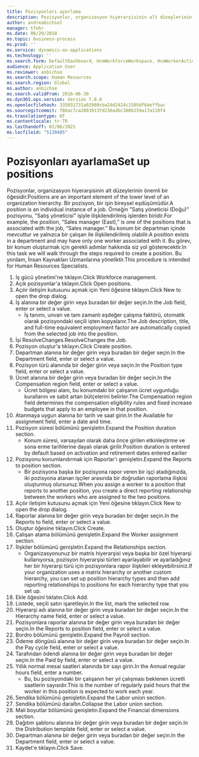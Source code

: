```yaml
---
title: Pozisyonları ayarlama
description: Pozisyonlar, organizasyon hiyerarşisinin alt düzeylerinin önemli bir öğesidir.
author: andreabichsel
manager: tfehr
ms.date: 08/29/2018
ms.topic: business-process
ms.prod: ''
ms.service: dynamics-ax-applications
ms.technology: ''
ms.search.form: DefaultDashboard, HcmWorkforceWorkspace, HcmWorkerActivityChart, HcmAllWorkersListPart, HcmPosition, HcmPositionNewPosition, HcmJobLookup, HcmPositionReportsToDialog, HcmPositionLookup, FinancialDimensionDefaultTemplatesLookup, DimensionLookup, HcmPersonnelManagementWorkspace
audience: Application User
ms.reviewer: anbichse
ms.search.scope: Human Resources
ms.search.region: Global
ms.author: anbichse
ms.search.validFrom: 2016-06-30
ms.dyn365.ops.version: Version 7.0.0
ms.openlocfilehash: 335031731a02980cba24d2424c1505df64effbac
ms.sourcegitcommit: f8bac7ca2803913fd236adbc3806259a17a110f4
ms.translationtype: HT
ms.contentlocale: tr-TR
ms.lasthandoff: 02/06/2021
ms.locfileid: "5130485"
---
```

# <a name="set-up-positions"></a><span data-ttu-id="ec8d0-103">Pozisyonları ayarlama</span><span class="sxs-lookup"><span data-stu-id="ec8d0-103">Set up positions</span></span>



<span data-ttu-id="ec8d0-104">Pozisyonlar, organizasyon hiyerarşisinin alt düzeylerinin önemli bir öğesidir.</span><span class="sxs-lookup"><span data-stu-id="ec8d0-104">Positions are an important element of the lower level of an organization hierarchy.</span></span> <span data-ttu-id="ec8d0-105">Bir pozisyon, bir işin bireysel eşdüşümüdür.</span><span class="sxs-lookup"><span data-stu-id="ec8d0-105">A position is an individual instance of a job.</span></span> <span data-ttu-id="ec8d0-106">Örneğin "Satış yöneticisi (Doğu)" pozisyonu, "Satış yöneticisi" işiyle ilişkilendirilmiş işlerden biridir.</span><span class="sxs-lookup"><span data-stu-id="ec8d0-106">For example, the position, “Sales manager (East),” is one of the positions that is associated with the job, “Sales manager.”</span></span> <span data-ttu-id="ec8d0-107">Bu konum bir departman içinde mevcuttur ve yalnızca bir çalışan ile ilişkilendirilmiş olabilir.</span><span class="sxs-lookup"><span data-stu-id="ec8d0-107">A position exists in a department and may have only one worker associated with it.</span></span> <span data-ttu-id="ec8d0-108">Bu görev, bir konum oluşturmak için gerekli adımlar hakkında siz yol gösterecektir.</span><span class="sxs-lookup"><span data-stu-id="ec8d0-108">In this task we will walk through the steps required to create a position.</span></span> <span data-ttu-id="ec8d0-109">Bu yordam, İnsan Kaynakları Uzmanlarına yöneliktir.</span><span class="sxs-lookup"><span data-stu-id="ec8d0-109">This procedure is intended for Human Resources Specialists.</span></span>

1. <span data-ttu-id="ec8d0-110">İş gücü yönetimi'ne tıklayın.</span><span class="sxs-lookup"><span data-stu-id="ec8d0-110">Click Workforce management.</span></span>
2. <span data-ttu-id="ec8d0-111">Açık pozisyonlar'a tıklayın.</span><span class="sxs-lookup"><span data-stu-id="ec8d0-111">Click Open positions.</span></span>
3. <span data-ttu-id="ec8d0-112">Açılır iletişim kutusunu açmak için Yeni öğesine tıklayın.</span><span class="sxs-lookup"><span data-stu-id="ec8d0-112">Click New to open the drop dialog.</span></span>
4. <span data-ttu-id="ec8d0-113">İş alanına bir değer girin veya buradan bir değer seçin.</span><span class="sxs-lookup"><span data-stu-id="ec8d0-113">In the Job field, enter or select a value.</span></span>
    * <span data-ttu-id="ec8d0-114">İş tanımı, unvan ve tam zamanlı eşdeğer çalışma faktörü, otomatik olarak pozisyondaki seçili işten kopyalanır.</span><span class="sxs-lookup"><span data-stu-id="ec8d0-114">The Job description, title, and full-time equivalent employment factor are automatically copied from the selected job into the position.</span></span>  
5. <span data-ttu-id="ec8d0-115">İşi ResolveChanges.</span><span class="sxs-lookup"><span data-stu-id="ec8d0-115">ResolveChanges the Job.</span></span>
6. <span data-ttu-id="ec8d0-116">Pozisyon oluştur'a tıklayın.</span><span class="sxs-lookup"><span data-stu-id="ec8d0-116">Click Create position.</span></span>
7. <span data-ttu-id="ec8d0-117">Departman alanına bir değer girin veya buradan bir değer seçin.</span><span class="sxs-lookup"><span data-stu-id="ec8d0-117">In the Department field, enter or select a value.</span></span>
8. <span data-ttu-id="ec8d0-118">Pozisyon türü alanında bir değer girin veya seçin.</span><span class="sxs-lookup"><span data-stu-id="ec8d0-118">In the Position type field, enter or select a value.</span></span>
9. <span data-ttu-id="ec8d0-119">Ücret alanına bir değer girin veya buradan bir değer seçin.</span><span class="sxs-lookup"><span data-stu-id="ec8d0-119">In the Compensation region field, enter or select a value.</span></span>
    * <span data-ttu-id="ec8d0-120">Ücret bölgesi alanı, bu konumdaki bir çalışanın ücret uygunluğu kurallarını ve sabit artan bütçelerini belirler.</span><span class="sxs-lookup"><span data-stu-id="ec8d0-120">The Compensation region field determines the compensation eligibility rules and fixed increase budgets that apply to an employee in that position.</span></span>  
10. <span data-ttu-id="ec8d0-121">Atanmaya uygun alanına bir tarih ve saat girin.</span><span class="sxs-lookup"><span data-stu-id="ec8d0-121">In the Available for assignment field, enter a date and time.</span></span>
11. <span data-ttu-id="ec8d0-122">Pozisyon süresi bölümünü genişletin.</span><span class="sxs-lookup"><span data-stu-id="ec8d0-122">Expand the Position duration section.</span></span>
    * <span data-ttu-id="ec8d0-123">Konum süresi, varsayılan olarak daha önce girilen etkinleştirme ve sona erme tarihlerine dayalı olarak girilir.</span><span class="sxs-lookup"><span data-stu-id="ec8d0-123">Position duration is entered by default based on activation and retirement dates entered earlier</span></span>  
12. <span data-ttu-id="ec8d0-124">Pozisyonu konumlandırmak için Raporlar'ı genişletin.</span><span class="sxs-lookup"><span data-stu-id="ec8d0-124">Expand the Reports to position section.</span></span>
    * <span data-ttu-id="ec8d0-125">Bir pozisyona başka bir pozisyona rapor veren bir işçi atadığınızda, iki pozisyona atanan işçiler arasında bir doğrudan raporlama ilişkisi oluşturmuş olursunuz.</span><span class="sxs-lookup"><span data-stu-id="ec8d0-125">When you assign a worker to a position that reports to another position, you create a direct reporting relationship between the workers who are assigned to the two positions.</span></span>  
13. <span data-ttu-id="ec8d0-126">Açılır iletişim kutusunu açmak için Yeni öğesine tıklayın.</span><span class="sxs-lookup"><span data-stu-id="ec8d0-126">Click New to open the drop dialog.</span></span>
14. <span data-ttu-id="ec8d0-127">Raporlar alanına bir değer girin veya buradan bir değer seçin.</span><span class="sxs-lookup"><span data-stu-id="ec8d0-127">In the Reports to field, enter or select a value.</span></span>
15. <span data-ttu-id="ec8d0-128">Oluştur öğesine tıklayın.</span><span class="sxs-lookup"><span data-stu-id="ec8d0-128">Click Create.</span></span>
16. <span data-ttu-id="ec8d0-129">Çalışan atama bölümünü genişletin.</span><span class="sxs-lookup"><span data-stu-id="ec8d0-129">Expand the Worker assignment section.</span></span>
17. <span data-ttu-id="ec8d0-130">İlişkiler bölümünü genişletin.</span><span class="sxs-lookup"><span data-stu-id="ec8d0-130">Expand the Relationships section.</span></span>
    * <span data-ttu-id="ec8d0-131">Organizasyonunuz bir matris hiyerarşisi veya başka bir özel hiyerarşi kullanıyorsa, pozisyon hiyerarşisi türleri ayarlayabilir ve ayarladığınız her bir hiyerarşi türü için pozisyonlara rapor ilişkileri ekleyebilirsiniz.</span><span class="sxs-lookup"><span data-stu-id="ec8d0-131">If your organization uses a matrix hierarchy or another custom hierarchy, you can set up position hierarchy types and then add reporting relationships to positions for each hierarchy type that you set up.</span></span>  
18. <span data-ttu-id="ec8d0-132">Ekle öğesini tıklatın.</span><span class="sxs-lookup"><span data-stu-id="ec8d0-132">Click Add.</span></span>
19. <span data-ttu-id="ec8d0-133">Listede, seçili satırı işaretleyin.</span><span class="sxs-lookup"><span data-stu-id="ec8d0-133">In the list, mark the selected row.</span></span>
20. <span data-ttu-id="ec8d0-134">Hiyerarşi adı alanına bir değer girin veya buradan bir değer seçin.</span><span class="sxs-lookup"><span data-stu-id="ec8d0-134">In the Hierarchy name field, enter or select a value.</span></span>
21. <span data-ttu-id="ec8d0-135">Pozisyonlara raporlar alanına bir değer girin veya buradan bir değer seçin.</span><span class="sxs-lookup"><span data-stu-id="ec8d0-135">In the Reports to position field, enter or select a value.</span></span>
22. <span data-ttu-id="ec8d0-136">Bordro bölümünü genişletin.</span><span class="sxs-lookup"><span data-stu-id="ec8d0-136">Expand the Payroll section.</span></span>
23. <span data-ttu-id="ec8d0-137">Ödeme döngüsü alanına bir değer girin veya buradan bir değer seçin.</span><span class="sxs-lookup"><span data-stu-id="ec8d0-137">In the Pay cycle field, enter or select a value.</span></span>
24. <span data-ttu-id="ec8d0-138">Tarafından ödendi alanına bir değer girin veya buradan bir değer seçin.</span><span class="sxs-lookup"><span data-stu-id="ec8d0-138">In the Paid by field, enter or select a value.</span></span>
25. <span data-ttu-id="ec8d0-139">Yıllık normal mesai saatleri alanında bir sayı girin.</span><span class="sxs-lookup"><span data-stu-id="ec8d0-139">In the Annual regular hours field, enter a number.</span></span>
    * <span data-ttu-id="ec8d0-140">Bu, bu pozisyondaki bir çalışanın her yıl çalışması beklenen ücretli saatlerin sayısıdır.</span><span class="sxs-lookup"><span data-stu-id="ec8d0-140">This is the number of regularly paid hours that the worker in this position is expected to work each year.</span></span>  
26. <span data-ttu-id="ec8d0-141">Sendika bölümünü genişletin.</span><span class="sxs-lookup"><span data-stu-id="ec8d0-141">Expand the Labor union section.</span></span>
27. <span data-ttu-id="ec8d0-142">Sendika bölümünü daraltın.</span><span class="sxs-lookup"><span data-stu-id="ec8d0-142">Collapse the Labor union section.</span></span>
28. <span data-ttu-id="ec8d0-143">Mali boyutlar bölümünü genişletin.</span><span class="sxs-lookup"><span data-stu-id="ec8d0-143">Expand the Financial dimensions section.</span></span>
29. <span data-ttu-id="ec8d0-144">Dağıtım şablonu alanına bir değer girin veya buradan bir değer seçin.</span><span class="sxs-lookup"><span data-stu-id="ec8d0-144">In the Distribution template field, enter or select a value.</span></span>
30. <span data-ttu-id="ec8d0-145">Departman alanına bir değer girin veya buradan bir değer seçin.</span><span class="sxs-lookup"><span data-stu-id="ec8d0-145">In the Department field, enter or select a value.</span></span>
31. <span data-ttu-id="ec8d0-146">Kaydet'e tıklayın.</span><span class="sxs-lookup"><span data-stu-id="ec8d0-146">Click Save.</span></span>

